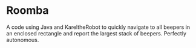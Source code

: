 # Roomba
A code using Java and KareltheRobot to quickly navigate to all beepers in an enclosed rectangle and report the largest stack of beepers. Perfectly autonomous.
